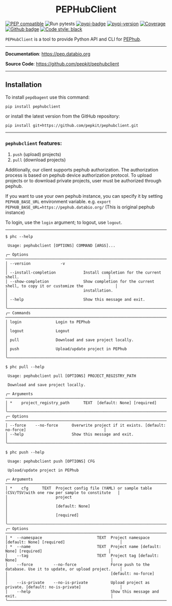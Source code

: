 <h1 align="center">PEPHubClient</h1>

[![PEP compatible](https://pepkit.github.io/img/PEP-compatible-green.svg)](https://pepkit.github.io)
![Run pytests](https://github.com/pepkit/pephubclient/workflows/Run%20pytests/badge.svg)
[![pypi-badge](https://img.shields.io/pypi/v/pephubclient?color=%2334D058)](https://pypi.org/project/pephubclient)
[![pypi-version](https://img.shields.io/pypi/pyversions/pephubclient.svg?color=%2334D058)](https://pypi.org/project/pephubclient)
[![Coverage](https://coverage-badge.samuelcolvin.workers.dev/pepkit/pephubclient.svg)](https://coverage-badge.samuelcolvin.workers.dev/redirect/pepkit/pephubclient)
[![Github badge](https://img.shields.io/badge/source-github-354a75?logo=github)](https://github.com/pepkit/pephubclient)
[![Code style: black](https://img.shields.io/badge/code%20style-black-000000.svg)](https://github.com/psf/black)


`PEPHubClient` is a tool to provide Python API and CLI for [PEPhub](https://pephub.databio.org).


---

**Documentation**: <a href="https://pep.databio.org/" target="_blank">https://pep.databio.org</a>

**Source Code**: <a href="https://github.com/pepkit/pephubclient" target="_blank">https://github.com/pepkit/pephubclient</a>

---

## Installation
To install `pepdbagent` use this command: 
```
pip install pephubclient
```
or install the latest version from the GitHub repository:
```
pip install git+https://github.com/pepkit/pephubclient.git
```

---

### `pephubclient` features: 
1) `push` (upload) projects)
2) `pull` (download projects)

Additionally, our client supports pephub authorization.
The authorization process is based on pephub device authorization protocol.
To upload projects or to download private projects, user must be authorized through pephub.

If you want to use your own pephub instance, you can specify it by setting `PEPHUB_BASE_URL` environment variable.
e.g. `export PEPHUB_BASE_URL=https://pephub.databio.org/` (This is original pephub instance)

To login, use the `login` argument; to logout, use `logout`.

----
```text
$ phc --help
                                                                                                                   
 Usage: pephubclient [OPTIONS] COMMAND [ARGS]...                                                                   
                                                                                                                   
╭─ Options ───────────────────────────────────────────────────────────────────────────────────────────────────────╮
│ --version             -v                                                                                        │
│ --install-completion            Install completion for the current shell.                                       │
│ --show-completion               Show completion for the current shell, to copy it or customize the              │
│                                 installation.                                                                   │
│ --help                          Show this message and exit.                                                     │
╰─────────────────────────────────────────────────────────────────────────────────────────────────────────────────╯
╭─ Commands ──────────────────────────────────────────────────────────────────────────────────────────────────────╮
│ login               Login to PEPhub                                                                             │
│ logout              Logout                                                                                      │
│ pull                Download and save project locally.                                                          │
│ push                Upload/update project in PEPhub                                                             │
╰─────────────────────────────────────────────────────────────────────────────────────────────────────────────────╯
```

```text
$ phc pull --help
                                                                                                                   
 Usage: pephubclient pull [OPTIONS] PROJECT_REGISTRY_PATH                                                          
                                                                                                                   
 Download and save project locally.                                                                                
                                                                                                                   
╭─ Arguments ─────────────────────────────────────────────────────────────────────────────────────────────────────╮
│ *    project_registry_path      TEXT  [default: None] [required]                                                │
╰─────────────────────────────────────────────────────────────────────────────────────────────────────────────────╯
╭─ Options ───────────────────────────────────────────────────────────────────────────────────────────────────────╮
│ --force    --no-force      Overwrite project if it exists. [default: no-force]                                  │
│ --help                     Show this message and exit.                                                          │
╰─────────────────────────────────────────────────────────────────────────────────────────────────────────────────╯
```

```text
$ phc push --help
                                                                                                                   
 Usage: pephubclient push [OPTIONS] CFG                                                                            
                                                                                                                   
 Upload/update project in PEPhub                                                                                   
                                                                                                                   
╭─ Arguments ─────────────────────────────────────────────────────────────────────────────────────────────────────╮
│ *    cfg      TEXT  Project config file (YAML) or sample table (CSV/TSV)with one row per sample to constitute   │
│                     project                                                                                     │
│                     [default: None]                                                                             │
│                     [required]                                                                                  │
╰─────────────────────────────────────────────────────────────────────────────────────────────────────────────────╯
╭─ Options ───────────────────────────────────────────────────────────────────────────────────────────────────────╮
│ *  --namespace                        TEXT  Project namespace [default: None] [required]                        │
│ *  --name                             TEXT  Project name [default: None] [required]                             │
│    --tag                              TEXT  Project tag [default: None]                                         │
│    --force         --no-force               Force push to the database. Use it to update, or upload project.    │
│                                             [default: no-force]                                                 │
│    --is-private    --no-is-private          Upload project as private. [default: no-is-private]                 │
│    --help                                   Show this message and exit.                                         │
╰─────────────────────────────────────────────────────────────────────────────────────────────────────────────────╯

```